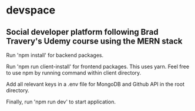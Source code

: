 # devspace
## Social developer platform following Brad Travery's Udemy course using the MERN stack

Run 'npm install' for backend packages.

Run 'npm run client-install' for frontend packages. This uses yarn. Feel free to use npm by running command within client directory.

Add all relevant keys in a .env file for MongoDB and Github API in the root directory.

Finally, run 'npm run dev' to start application.
